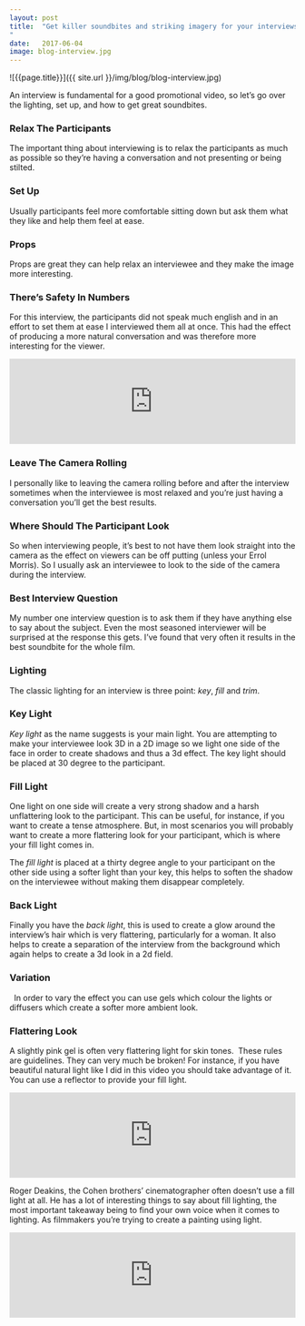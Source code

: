 ```yaml
---
layout: post
title:  "Get killer soundbites and striking imagery for your interviews
"
date:   2017-06-04
image: blog-interview.jpg
---
```


![{{page.title}}]({{ site.url }}/img/blog/blog-interview.jpg)

An interview is fundamental for a good promotional video, so let’s go over the lighting, set up, and how to get great soundbites.


### Relax The Participants

The important thing about interviewing is to relax the participants as much as possible so they’re having a conversation and not presenting or being stilted.


### Set Up

Usually participants feel more comfortable sitting down but ask them what they like and help them feel at ease.


### Props

Props are great they can help relax an interviewee and they make the image more interesting. 


### There’s Safety In Numbers

For this interview, the participants did not speak much english and in an effort to set them at ease I interviewed them all at once. This had the effect of producing a more natural conversation and was therefore more interesting for the viewer.

<div class="video-responsive">
  <iframe width="100%" height="auto"  src="https://www.youtube.com/embed/G0mACpyo7z4?rel=0&amp;showinfo=0;start=67" frameborder="0" allowfullscreen></iframe>
</div>


### Leave The Camera Rolling

I personally like to leaving the camera rolling before and after the interview sometimes when the interviewee is most relaxed and you’re just having a conversation you’ll get the best results. 


### Where Should The Participant Look

So when interviewing people, it’s best to not have them look straight into the camera as the effect on viewers can be off putting (unless your Errol Morris). So I usually ask an interviewee to look to the side of the camera during the interview.


### Best Interview Question

My number one interview question is to ask them if they have anything else to say about the subject. Even the most seasoned interviewer will be surprised at the response this gets. I’ve found that very often it results in the best soundbite for the whole film. 
 

### Lighting

The classic lighting for an interview is three point: <i>key</i>, <i>fill</i> and <i>trim</i>. 


### Key Light

<i>Key light</i> as the name suggests is your main light. You are attempting to make your interviewee look 3D in a 2D image so we light one side of the face in order to create shadows and thus a 3d effect. The key light should be placed at 30 degree to the participant. 


### Fill Light

One light on one side will create a very strong shadow and a harsh unflattering look to the participant. This can be useful, for instance, if you want to create a tense atmosphere. But, in most scenarios you will probably want to create a more flattering look for your participant, which is where your fill light comes in. 

The <i>fill light</i> is placed at a thirty degree angle to your participant on the other side using a softer light than your key, this helps to soften the shadow on the interviewee without making them disappear completely.


### Back Light

Finally you have the <i>back light</i>, this is used to create a glow around the interview’s hair which is very flattering, particularly for a woman. It also helps to create a separation of the interview from the background which again helps to create a 3d look in a 2d field. 


### Variation
 
In order to vary the effect you can use gels which colour the lights or diffusers which create a softer more ambient look.  


### Flattering Look

A slightly pink gel is often very flattering light for skin tones. 
These rules are guidelines. They can very much be broken! For instance, if you have beautiful natural light like I did in this video you should take advantage of it. You can use a reflector to provide your fill light. 

<div class="video-responsive">
  <iframe width="100%" height="auto"  src="https://www.youtube.com/embed/PZYfvMHoM7U?rel=0&amp;showinfo=0;start=13" frameborder="0" allowfullscreen></iframe>
</div>

Roger Deakins, the Cohen brothers’ cinematographer often doesn’t use a fill light at all. He has a lot of interesting things to say about fill lighting, the most important takeaway being to find your own voice when it comes to lighting. As filmmakers you’re trying to create a painting using light. 

<div class="video-responsive">
  <iframe width="100%" height="auto"  src="https://player.vimeo.com/video/162287920" frameborder="0" allowfullscreen></iframe>
</div>
 
